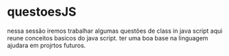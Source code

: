 # questoesJS
nessa sessão iremos trabalhar algumas questões de class in java script
aqui reune conceitos basicos do java script.
ter uma boa base na linguagem ajudara em projrtos futuros.
